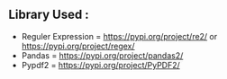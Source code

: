 ## Library Used :
- Reguler Expression = https://pypi.org/project/re2/ or https://pypi.org/project/regex/
- Pandas = https://pypi.org/project/pandas2/
- Pypdf2 = https://pypi.org/project/PyPDF2/ 

